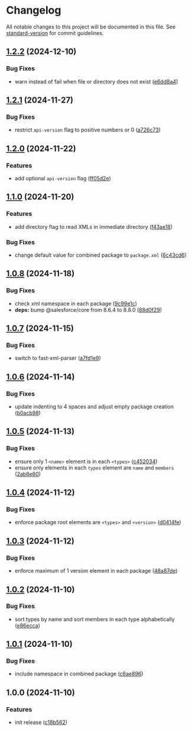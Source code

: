 <!-- markdownlint-disable MD024 MD025 -->
<!-- markdown-link-check-disable -->

# Changelog

All notable changes to this project will be documented in this file. See [standard-version](https://github.com/conventional-changelog/standard-version) for commit guidelines.

## [1.2.2](https://github.com/mcarvin8/sf-package-combiner/compare/v1.2.1...v1.2.2) (2024-12-10)


### Bug Fixes

* warn instead of fail when file or directory does not exist ([e6dd8a4](https://github.com/mcarvin8/sf-package-combiner/commit/e6dd8a465b9cf6232fd05fbcb02b312511522db0))

## [1.2.1](https://github.com/mcarvin8/sf-package-combiner/compare/v1.2.0...v1.2.1) (2024-11-27)


### Bug Fixes

* restrict `api-version` flag to positive numbers or 0 ([a726c73](https://github.com/mcarvin8/sf-package-combiner/commit/a726c73098b6529112b09dbd33d67c23d5fe4ed8))

## [1.2.0](https://github.com/mcarvin8/sf-package-combiner/compare/v1.1.0...v1.2.0) (2024-11-22)


### Features

* add optional `api-version` flag ([ff05d2e](https://github.com/mcarvin8/sf-package-combiner/commit/ff05d2e47c5f2fe7277ef715365b7728d3a5f865))

## [1.1.0](https://github.com/mcarvin8/sf-package-combiner/compare/v1.0.8...v1.1.0) (2024-11-20)


### Features

* add directory flag to read XMLs in immediate directory ([f43ae18](https://github.com/mcarvin8/sf-package-combiner/commit/f43ae18aa096713df4ae910e879c204f6551edbf))


### Bug Fixes

* change default value for combined package to `package.xml` ([6c43cd6](https://github.com/mcarvin8/sf-package-combiner/commit/6c43cd6d908bd6ce57fdbb824048b3fc0420963d))

## [1.0.8](https://github.com/mcarvin8/sf-package-combiner/compare/v1.0.7...v1.0.8) (2024-11-18)


### Bug Fixes

* check xml namespace in each package ([9c99e1c](https://github.com/mcarvin8/sf-package-combiner/commit/9c99e1cc97f64a4fdb175d2883b8926734c2e2e1))
* **deps:** bump @salesforce/core from 8.6.4 to 8.8.0 ([88d0f29](https://github.com/mcarvin8/sf-package-combiner/commit/88d0f29bec7f1e2aa569fe0f50eb1766ff37d823))

## [1.0.7](https://github.com/mcarvin8/sf-package-combiner/compare/v1.0.6...v1.0.7) (2024-11-15)


### Bug Fixes

* switch to fast-xml-parser ([a7fd1e9](https://github.com/mcarvin8/sf-package-combiner/commit/a7fd1e92a01673b2224afa9e9fdbfa331a0b85cf))

## [1.0.6](https://github.com/mcarvin8/sf-package-combiner/compare/v1.0.5...v1.0.6) (2024-11-14)


### Bug Fixes

* update indenting to 4 spaces and adjust empty package creation ([b0acb98](https://github.com/mcarvin8/sf-package-combiner/commit/b0acb9839f1169e7479efb18bebb69d7837f5108))

## [1.0.5](https://github.com/mcarvin8/sf-package-combiner/compare/v1.0.4...v1.0.5) (2024-11-13)


### Bug Fixes

* ensure only 1 `<name>` element is in each `<types>` ([c452034](https://github.com/mcarvin8/sf-package-combiner/commit/c45203463501bc66c1180ee75974607d9cfb037e))
* ensure only elements in each `types` element are `name` and `members` ([2ab6e60](https://github.com/mcarvin8/sf-package-combiner/commit/2ab6e60341d7b49308a01dbb541f9b9a8751effd))

## [1.0.4](https://github.com/mcarvin8/sf-package-combiner/compare/v1.0.3...v1.0.4) (2024-11-12)


### Bug Fixes

* enforce package root elements are `<types>` and `<version>` ([d0414fe](https://github.com/mcarvin8/sf-package-combiner/commit/d0414fe028141b6563b19976b5252d71aa829965))

## [1.0.3](https://github.com/mcarvin8/sf-package-combiner/compare/v1.0.2...v1.0.3) (2024-11-12)


### Bug Fixes

* enforce maximum of 1 version element in each package ([48a87de](https://github.com/mcarvin8/sf-package-combiner/commit/48a87debcbb289d48c1a63d42b01e592883f8fdc))

## [1.0.2](https://github.com/mcarvin8/sf-package-combiner/compare/v1.0.1...v1.0.2) (2024-11-10)


### Bug Fixes

* sort types by name and sort members in each type alphabetically ([e86ecca](https://github.com/mcarvin8/sf-package-combiner/commit/e86eccae25d0db6418ddfe3cddde0f85289806bc))

## [1.0.1](https://github.com/mcarvin8/sf-package-combiner/compare/v1.0.0...v1.0.1) (2024-11-10)


### Bug Fixes

* include namespace in combined package ([c6ae896](https://github.com/mcarvin8/sf-package-combiner/commit/c6ae896e1ef870259c47a09b6fd84a2cb2d7653e))

## 1.0.0 (2024-11-10)

### Features

- init release ([c18b562](https://github.com/mcarvin8/sf-package-combiner/commit/c18b56299a88a06c88fe7cd7cc883fe9a505eb2e))
